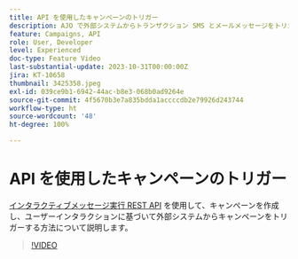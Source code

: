 ```yaml
---
title: API を使用したキャンペーンのトリガー
description: AJO で外部システムからトランザクション SMS とメールメッセージをトリガーする方法について説明します。
feature: Campaigns, API
role: User, Developer
level: Experienced
doc-type: Feature Video
last-substantial-update: 2023-10-31T00:00:00Z
jira: KT-10658
thumbnail: 3425358.jpeg
exl-id: 039ce9b1-6942-44ac-b8e3-068b0ad9264e
source-git-commit: 4f5670b3e7a835bdda1accccdb2e79926d243744
workflow-type: ht
source-wordcount: '48'
ht-degree: 100%

---
```


# API を使用したキャンペーンのトリガー

[インタラクティブメッセージ実行 REST API](https://developer.adobe.com/journey-optimizer-apis/references/messaging/#tag/execution) を使用して、キャンペーンを作成し、ユーザーインタラクションに基づいて外部システムからキャンペーンをトリガーする方法について説明します。

>[!VIDEO](https://video.tv.adobe.com/v/3452726/?learn=on&captions=jpn)
